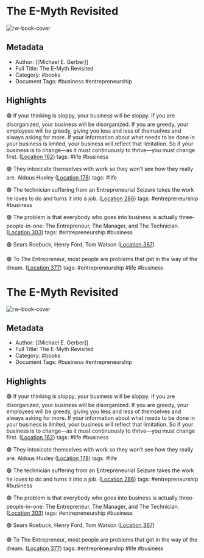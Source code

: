 # The E-Myth Revisited

![rw-book-cover](https://images-na.ssl-images-amazon.com/images/I/51-J8ih05kL._SL200_.jpg)

## Metadata
- Author: [[Michael E. Gerber]]
- Full Title: The E-Myth Revisited
- Category: #books
- Document Tags: #business #entrepreneurship

## Highlights
🟣 If your thinking is sloppy, your business will be sloppy. If you are disorganized, your business will be disorganized. If you are greedy, your employees will be greedy, giving you less and less of themselves and always asking for more. If your information about what needs to be done in your business is limited, your business will reflect that limitation. So if your business is to change—as it must continuously to thrive—you must change first. ([Location 162](https://readwise.io/to_kindle?action=open&asin=B000RO9VJK&location=162)) tags: #life #business 

🟣 They intoxicate themselves with work so they won’t see how they really are. Aldous Huxley ([Location 178](https://readwise.io/to_kindle?action=open&asin=B000RO9VJK&location=178)) tags: #life 

🟣 The technician suffering from an Entrepreneurial Seizure takes the work he loves to do and turns it into a job. ([Location 286](https://readwise.io/to_kindle?action=open&asin=B000RO9VJK&location=286)) tags: #entrepreneurship #business 

🟣 The problem is that everybody who goes into business is actually three-people-in-one: The Entrepreneur, The Manager, and The Technician. ([Location 303](https://readwise.io/to_kindle?action=open&asin=B000RO9VJK&location=303)) tags: #entrepreneurship #business 

🟣 Sears Roebuck, Henry Ford, Tom Watson ([Location 367](https://readwise.io/to_kindle?action=open&asin=B000RO9VJK&location=367))

🟣 To The Entrepreneur, most people are problems that get in the way of the dream. ([Location 377](https://readwise.io/to_kindle?action=open&asin=B000RO9VJK&location=377)) tags: #entrepreneurship #life #business 

# The E-Myth Revisited

![rw-book-cover](https://images-na.ssl-images-amazon.com/images/I/51-J8ih05kL._SL200_.jpg)

## Metadata
- Author: [[Michael E. Gerber]]
- Full Title: The E-Myth Revisited
- Category: #books
- Document Tags: #business #entrepreneurship

## Highlights
🟣 If your thinking is sloppy, your business will be sloppy. If you are disorganized, your business will be disorganized. If you are greedy, your employees will be greedy, giving you less and less of themselves and always asking for more. If your information about what needs to be done in your business is limited, your business will reflect that limitation. So if your business is to change—as it must continuously to thrive—you must change first. ([Location 162](https://readwise.io/to_kindle?action=open&asin=B000RO9VJK&location=162)) tags: #life #business 

🟣 They intoxicate themselves with work so they won’t see how they really are. Aldous Huxley ([Location 178](https://readwise.io/to_kindle?action=open&asin=B000RO9VJK&location=178)) tags: #life 

🟣 The technician suffering from an Entrepreneurial Seizure takes the work he loves to do and turns it into a job. ([Location 286](https://readwise.io/to_kindle?action=open&asin=B000RO9VJK&location=286)) tags: #entrepreneurship #business 

🟣 The problem is that everybody who goes into business is actually three-people-in-one: The Entrepreneur, The Manager, and The Technician. ([Location 303](https://readwise.io/to_kindle?action=open&asin=B000RO9VJK&location=303)) tags: #entrepreneurship #business 

🟣 Sears Roebuck, Henry Ford, Tom Watson ([Location 367](https://readwise.io/to_kindle?action=open&asin=B000RO9VJK&location=367))

🟣 To The Entrepreneur, most people are problems that get in the way of the dream. ([Location 377](https://readwise.io/to_kindle?action=open&asin=B000RO9VJK&location=377)) tags: #entrepreneurship #life #business 

